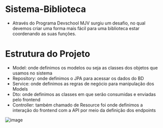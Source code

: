# Sistema-Biblioteca

* Através do Programa Devschool MJV surgiu um desafio, no qual devemos criar uma forma mais fácil para uma biblioteca estar coordenando as suas funções.


# Estrutura do Projeto
* Model: onde definimos os modelos ou seja as classes dos objetos que usamos no sistema
* Repository: onde definimos o JPA para acessar os dados do BD
* Service: onde definimos as regras de negócio para manipulação dos Models
* Dto: onde definimos as classes em que serão consumidas e enviadas pelo frontend
* Controller: também chamado de Resource foi onde definimos a interação do frontend com a API por meio da definição dos endpoints

![image](https://user-images.githubusercontent.com/68912055/113310604-ccb8f300-92de-11eb-8267-c7596fa4551d.png)


